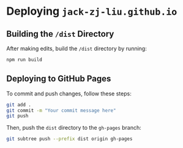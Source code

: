 # Deploying `jack-zj-liu.github.io`  

## Building the `/dist` Directory  
After making edits, build the `/dist` directory by running:  

```sh
npm run build
```

## Deploying to GitHub Pages  
To commit and push changes, follow these steps:  

```sh
git add .
git commit -m "Your commit message here"
git push
```

Then, push the `dist` directory to the `gh-pages` branch:  

```sh
git subtree push --prefix dist origin gh-pages
```
